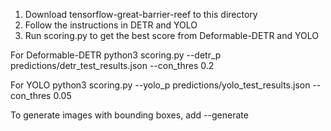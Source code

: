 1. Download tensorflow-great-barrier-reef to this directory
1. Follow the instructions in DETR and YOLO
2. Run scoring.py to get the best score from Deformable-DETR and YOLO

For Deformable-DETR
python3 scoring.py --detr_p predictions/detr_test_results.json --con_thres 0.2

For YOLO
python3 scoring.py --yolo_p predictions/yolo_test_results.json --con_thres 0.05

To generate images with bounding boxes, add --generate 
